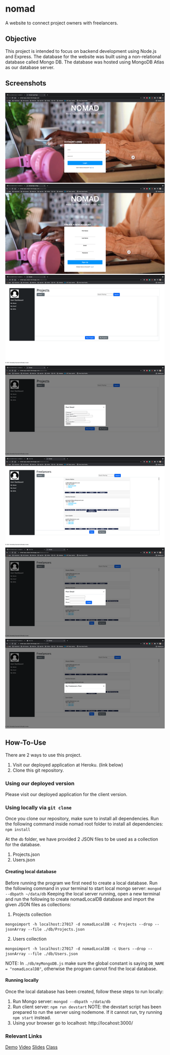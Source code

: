 # nomad
A website to connect project owners with freelancers.

## Objective
This project is intended to focus on backend development using Node.js and Express. The database for the website was built using a non-relational database called Mongo DB. The database was hosted using MongoDB Atlas as our database server.

## Screenshots
![Login Page](./documentation-images/login-page.png)
![Signup Page](./documentation-images/signup-page.png)
![Projects Listing Page](./documentation-images/projects-listing-page.png)
![Post Project Page](./documentation-images/post-project-page.png)
![Freelancers Listing Page](./documentation-images/freelancers-listing-page.png)
![Create Freelancer Page](./documentation-images/create-freelancer-page.png)
![Freelancer Post Page](./documentation-images/freelancer-post-page.png)

## How-To-Use
There are 2 ways to use this project.
1. Visit our deployed application at Heroku. (link below)
2. Clone this git repository.

### Using our deployed version
Please visit our deployed application for the client version.

### Using locally via `git clone`
Once you clone our repository, make sure to install all dependencies.
Run the following command inside nomad root folder to install all dependencies: `npm install`

At the `db` folder, we have provided 2 JSON files to be used as a collection for the database.
1. Projects.json
2. Users.json

#### Creating local database
Before running the program we first need to create a local database.
Run the following command in your terminal to start local mongo server: `mongod --dbpath ~/data/db`
Keeping the local server running, open a new terminal and run the following to create nomadLocalDB database and import the given JSON files as collections:
1. Projects collection
```
mongoimport -h localhost:27017 -d nomadLocalDB -c Projects --drop --jsonArray --file ./db/Projects.json 
```
2. Users collection
```
mongoimport -h localhost:27017 -d nomadLocalDB -c Users --drop --jsonArray --file ./db/Users.json 
```
NOTE: In `./db/myMongoDB.js` make sure the global constant is saying `DB_NAME = "nomadLocalDB"`, otherwise the program cannot find the local database.

#### Running locally
Once the local database has been created, follow these steps to run locally:
1. Run Mongo server: `mongod --dbpath ~/data/db`
2. Run client server: `npm run devstart`
NOTE: the devstart script has been prepared to run the server using nodemone. If it cannot run, try running `npm start` instead.
3. Using your browser go to localhost: http://locahost:3000/

### Relevant Links
[Demo](https://nomad-app-project.herokuapp.com/)
[Video](https://youtu.be/aumBmPMepUE)
[Slides](https://docs.google.com/presentation/d/1BTYYXypbosWAm4gJ2Wu3WdDcv5MKs_HqppMUeoTTZis/edit?usp=sharing)
[Class](https://johnguerra.co/classes/webDevelopment_fall_2021/)
